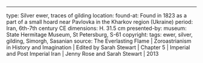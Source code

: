 ---
type: Silver ewer, traces of gilding
location:
found-at: Found in 1823 as a part of a small hoard near Pavlovka in the Kharkov region (Ukraine)
period: Iran, 6th-7th century CE
dimensions: H. 31.5 cm
presented-by: 
museum: State Hermitage Museum, St Petersburg, S-61
copyright:
tags: ewer, silver, gilding, Simorgh, Sasanian
source: The Everlasting Flame | Zoroastrianism in History and Imagination | Edited by Sarah Stewart | Chapter 5 | Imperial and Post Imperial Iran | Jenny Rose and Sarah Stewart | 2013
